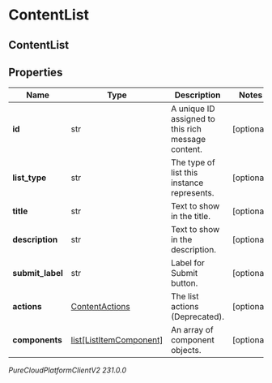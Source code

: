 # ContentList

## ContentList

## Properties

|Name | Type | Description | Notes|
|------------ | ------------- | ------------- | -------------|
| **id** | str | A unique ID assigned to this rich message content. | [optional] |
| **list_type** | str | The type of list this instance represents. | [optional] |
| **title** | str | Text to show in the title. | [optional] |
| **description** | str | Text to show in the description. | [optional] |
| **submit_label** | str | Label for Submit button. | [optional] |
| **actions** | [ContentActions](ContentActions) | The list actions (Deprecated). | [optional] |
| **components** | [list[ListItemComponent]](ListItemComponent) | An array of component objects. | [optional] |



_PureCloudPlatformClientV2 231.0.0_
